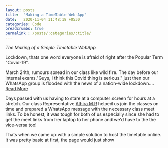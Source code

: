 ```yaml
---
layout: posts
title:  "Making a TimeTable Web-App"
date:   2020-11-04 11:48:18 +0530
categories: Code
breadcrumbs: true
permalink : /posts/:categories/:title/
---
```

_The Making of a Simple Timetable WebApp_

Lockdown, thats one word everyone is afraid of right after the Popular Term "Covid-19".

March 24th, rumours spread in our class like wild fire. The day before our internal exams."Guys, I think this Covid thing is serious." just then our WhatsApp group is flooded with the news of a nation-wide lockdown.... [Read More](/posts/experiences/day-before-lockdown/)

Days passed with us having to stare at a computer screen for hours at a stretch. Our class Representative <a class="htag" title="Thira" href="#">Athira M.R</a> helped us join the classes on time and prepared a WhatsApp message with the necessary class meet links. To be honest, it was tough for both of us especially since she had to get the meet links from her laptop to her phone and we'd have to the the vice-versa too! 

Thats when we came up with a simple solution to host the timetable online. It was pretty basic at first, the page would just show 
